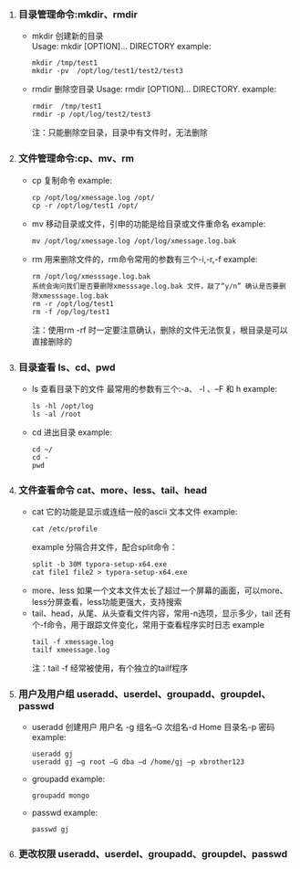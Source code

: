 1. ### 目录管理命令:mkdir、rmdir
	
   - mkdir 创建新的目录	
	  Usage: mkdir [OPTION]... DIRECTORY
	  example:
	  
	  ```shell
	  mkdir /tmp/test1
	  mkdir -pv  /opt/log/test1/test2/test3 
	  ```
	  
	- rmdir 删除空目录
	  Usage: rmdir [OPTION]... DIRECTORY.
	  example:
	  
	  ```shell
	  rmdir  /tmp/test1
	  rmdir -p /opt/log/test2/test3
	  ```
	  注：只能删除空目录，目录中有文件时，无法删除
	
2. ### 文件管理命令:cp、mv、rm
	- cp 复制命令
	  example:
      ```shell
      cp /opt/log/xmessage.log /opt/
      cp -r /opt/log/test1 /opt/
      ```
     
    - mv 移动目录或文件，引申的功能是给目录或文件重命名
      example:
      ```shell
      mv /opt/log/xmessage.log /opt/log/xmessage.log.bak
      ```
    - rm 用来删除文件的，rm命令常用的参数有三个-i,-r,-f
   	  example:
      ```shell
      rm /opt/log/xmesssage.log.bak
      系统会询问我们是否要删除xmesssage.log.bak 文件，敲了“y/n” 确认是否要删除xmesssage.log.bak 
      rm -r /opt/log/test1
      rm -f /op/log/test1
      ```
      注：使用rm -rf 时一定要注意确认，删除的文件无法恢复，根目录是可以直接删除的
3. ### 目录查看 ls、cd、pwd
     - ls 查看目录下的文件  最常用的参数有三个:-a、 -l 、–F 和 h
       example:
       ```shell
       ls -hl /opt/log
       ls -al /root
       ```
     - cd 进出目录
       example:
       ```shell
       cd ~/
       cd -
       pwd
       ```
4. ### 文件查看命令 cat、more、less、tail、head
     - cat 它的功能是显示或连结一般的ascii 文本文件
       example:
       ```shell
       cat /etc/profile
       ```
       example 分隔合并文件，配合split命令：
       ```shell
       split -b 30M typora-setup-x64.exe
       cat file1 file2 > typora-setup-x64.exe
       ```
     - more、less 如果一个文本文件太长了超过一个屏幕的画面，可以more、less分屏查看，less功能更强大，支持搜索
     - tail、head，从尾、从头查看文件内容，常用-n选项，显示多少，tail 还有个-f命令，用于跟踪文件变化，常用于查看程序实时日志
       example
       ```shell
       tail -f xmessage.log
       tailf xmeessage.log
       ```
       注：tail -f 经常被使用，有个独立的tailf程序
5. ### 用户及用户组 useradd、userdel、groupadd、groupdel、passwd
     - useradd 创建用户 用户名 -g 组名–G 次组名-d Home 目录名-p 密码
       example:
       ```shell
       useradd gj
       useradd gj –g root –G dba –d /home/gj –p xbrother123
       ```
     - groupadd
       example:
       ```shell
       groupadd mongo
       ```
     - passwd
       example:
       ```shell
       passwd gj
       ```
6. ### 更改权限 useradd、userdel、groupadd、groupdel、passwd